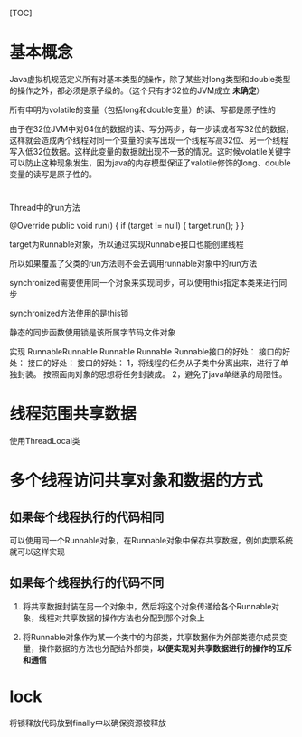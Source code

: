 [TOC]

# 基本概念

Java虚拟机规范定义所有对基本类型的操作，除了某些对long类型和double类型的操作之外，都必须是原子级的。（这个只有才32位的JVM成立 **未确定**）

所有申明为volatile的变量（包括long和double变量）的读、写都是原子性的

由于在32位JVM中对64位的数据的读、写分两步，每一步读或者写32位的数据，这样就会造成两个线程对同一个变量的读写出现一个线程写高32位、另一个线程写入低32位数据。这样此变量的数据就出现不一致的情况。这时候volatile关键字可以防止这种现象发生，因为java的内存模型保证了valotile修饰的long、double变量的读写是原子性的。





#

Thread中的run方法

@Override
public void run() {
    if (target != null) {
        target.run();
    }
}

target为Runnable对象，所以通过实现Runnable接口也能创建线程

所以如果覆盖了父类的run方法则不会去调用runnable对象中的run方法

synchronized需要使用同一个对象来实现同步，可以使用this指定本类来进行同步

synchronized方法使用的是this锁

静态的同步函数使用锁是该所属字节码文件对象

实现 RunnableRunnable Runnable Runnable Runnable接口的好处： 接口的好处： 接口的好处： 接口的好处：
1，将线程的任务从子类中分离出来，进行了单独封装。
按照面向对象的思想将任务封装成。
2，避免了java单继承的局限性。

# 线程范围共享数据

使用ThreadLocal类

# 多个线程访问共享对象和数据的方式

## 如果每个线程执行的代码相同

可以使用同一个Runnable对象，在Runnable对象中保存共享数据，例如卖票系统就可以这样实现

## 如果每个线程执行的代码不同

1. 将共享数据封装在另一个对象中，然后将这个对象传递给各个Runnable对象，线程对共享数据的操作方法也分配到那个对象上

2. 将Runnable对象作为某一个类中的内部类，共享数据作为外部类德尔成员变量，操作数据的方法也分配给外部类，**以便实现对共享数据进行的操作的互斥和通信**

# lock

将锁释放代码放到finally中以确保资源被释放
